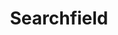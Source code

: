 ---
layout: component.njk
tags: 
    - legacy_components_de
key: searchfield-legacy_de
title: Searchfield
parent: legacy_components_de
image: legacy/overview/searchfield.webp
keywords: 
order: 220
---